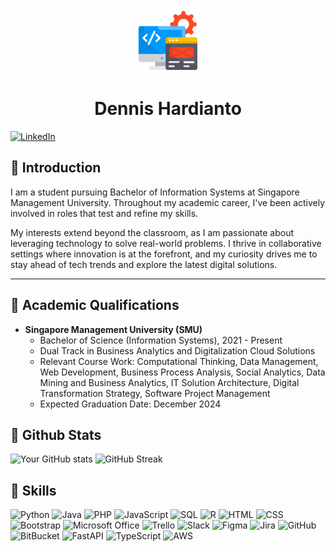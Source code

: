 <div align="center">
    <img src="app-development.png" width="100">    
</div>

<div align="center">
    <h1>Dennis Hardianto</h1>
</div>




[![LinkedIn][linkedin-shield]][linkedin-url]

## 👋 Introduction

I am a student pursuing Bachelor of Information Systems at Singapore Management University. Throughout my academic career, I've been actively involved in roles that test and refine my skills.

My interests extend beyond the classroom, as I am passionate about leveraging technology to solve real-world problems. I thrive in collaborative settings where innovation is at the forefront, and my curiosity drives me to stay ahead of tech trends and explore the latest digital solutions.

---



## 📖 Academic Qualifications

- **Singapore Management University (SMU)**
  - Bachelor of Science (Information Systems), 2021 - Present
  - Dual Track in Business Analytics and Digitalization Cloud Solutions
  - Relevant Course Work: Computational Thinking, Data Management, Web Development, Business Process Analysis, Social Analytics, Data Mining and Business Analytics, IT Solution Architecture, Digital Transformation Strategy, Software Project Management
  - Expected Graduation Date: December 2024


## 📖 Github Stats

![Your GitHub stats](https://github-readme-stats.vercel.app/api?username=DennisH18&show_icons=true&theme=radical)
![GitHub Streak](https://github-readme-streak-stats.herokuapp.com/?user=DennisH18&theme=radical)


## 🔧 Skills

![Python](https://img.shields.io/badge/-Python-black?style=flat-square&logo=python)
![Java](https://img.shields.io/badge/-Java-E34A86?style=flat-square&logo=java)
![PHP](https://img.shields.io/badge/-PHP-777BB4?style=flat-square&logo=php)
![JavaScript](https://img.shields.io/badge/-JavaScript-black?style=flat-square&logo=javascript)
![SQL](https://img.shields.io/badge/-SQL-F29111?style=flat-square&logo=sql)
![R](https://img.shields.io/badge/-R-276DC3?style=flat-square&logo=r)
![HTML](https://img.shields.io/badge/-HTML-E34F26?style=flat-square&logo=html5)
![CSS](https://img.shields.io/badge/-CSS-1572B6?style=flat-square&logo=css3&logoColor=white)
![Bootstrap](https://img.shields.io/badge/-Bootstrap-563D7C?style=flat-square&logo=bootstrap)
![Microsoft Office](https://img.shields.io/badge/-Microsoft_Office-D83B01?style=flat-square&logo=microsoftoffice)
![Trello](https://img.shields.io/badge/-Trello-0052CC?style=flat-square&logo=trello)
![Slack](https://img.shields.io/badge/-Slack-4A154B?style=flat-square&logo=slack)
![Figma](https://img.shields.io/badge/-Figma-F24E1E?style=flat-square&logo=figma)
![Jira](https://img.shields.io/badge/-Jira-0052CC?style=flat-square&logo=jira)
![GitHub](https://img.shields.io/badge/-GitHub-181717?style=flat-square&logo=github)
![BitBucket](https://img.shields.io/badge/-BitBucket-0052CC?style=flat-square&logo=bitbucket)
![FastAPI](https://img.shields.io/badge/-FastAPI-009688?style=flat-square&logo=fastapi)
![TypeScript](https://img.shields.io/badge/-TypeScript-3178C6?style=flat-square&logo=typescript)
![AWS](https://img.shields.io/badge/-AWS-232F3E?style=flat-square&logo=amazonaws)

<!-- Links to your social media accounts -->

[linkedin-shield]: https://img.shields.io/badge/LinkedIn-blue.svg?style=flat-square&logo=linkedin&logoColor=white
[linkedin-url]: https://www.linkedin.com/in/dennis-hardianto-196729218/
